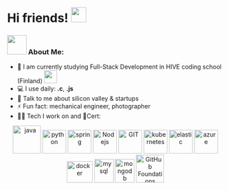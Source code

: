 # Hi friends! <img src="https://github.com/TheDudeThatCode/TheDudeThatCode/blob/master/Assets/Hi.gif" width="35" />
<p align="center">
</p>



### <img src="https://github.com/TheDudeThatCode/TheDudeThatCode/blob/master/Assets/Developer.gif" width="45" /> About Me:
- 📖 I am currently studying Full-Stack Development in HIVE coding school (Finland) 
      <img src="https://media.giphy.com/media/WUlplcMpOCEmTGBtBW/giphy.gif" width="30">
- 💻 I use daily: **.c**, **.js**
- 💬 Talk to me about silicon valley & startups
- ⚡ Fun fact: mechanical engineer, photographer
- 🧑‍💻 Tech I work on and 📜Cert:

<p align="center">
      <img src="https://raw.githubusercontent.com/isocpp/logos/master/cpp_logo.png" alt="java" width="65" height="65"/> 
      <img src="https://www.vectorlogo.zone/logos/python/python-icon.svg" alt="python" width="55" height="55"/>
      <img src="https://www.vectorlogo.zone/logos/springio/springio-icon.svg" alt="spring" width="55" height="55"/>
      <img src="https://www.vectorlogo.zone/logos/nodejs/nodejs-icon.svg" alt="Nodejs" width="55" height="55"/>
      <img src="https://www.vectorlogo.zone/logos/git-scm/git-scm-icon.svg" alt="GIT" width="55" height="55"/> 
      <img src="https://www.vectorlogo.zone/logos/kubernetes/kubernetes-icon.svg" alt="kubernetes" width="55" height="55"/>
      <img src="https://www.vectorlogo.zone/logos/elastic/elastic-icon.svg" alt="elastic" width="55" height="55"/>
      <img src="https://www.vectorlogo.zone/logos/microsoft_azure/microsoft_azure-icon.svg" alt="azure" width="55" height="55"/>
      <img src="https://www.vectorlogo.zone/logos/docker/docker-official.svg" alt="docker" width="60" height="50"/>
      <img src="https://www.vectorlogo.zone/logos/mysql/mysql-icon.svg" alt="mysql" width="45" height="55"/>
      <img src="https://www.vectorlogo.zone/logos/mongodb/mongodb-icon.svg" alt="mongodb" width="45" height="55"/>
      <a href="https://www.credly.com/badges/d9b5a5bf-f2bc-4dd7-9642-20100049342a/public_url" target="GitHub Foundations Rinat Iamaev">
            <img src="https://images.credly.com/size/220x220/images/024d0122-724d-4c5a-bd83-cfe3c4b7a073/image.png" alt="GitHub Foundations" width="65" height="65"/>
       </a>
</p>


